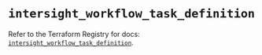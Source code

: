 # `intersight_workflow_task_definition`

Refer to the Terraform Registry for docs: [`intersight_workflow_task_definition`](https://registry.terraform.io/providers/ciscodevnet/intersight/1.0.71/docs/resources/workflow_task_definition).
